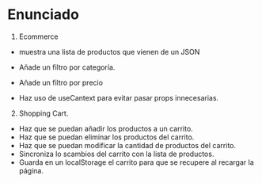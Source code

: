 # Enunciado

1. Ecommerce

- muestra una lista de productos que vienen de un JSON
- Añade un filtro por categoría.
- Añade un filtro por precio

- Haz uso de useCantext para evitar pasar props innecesarias.

2. Shopping Cart.

- Haz que se puedan añadir los productos a un carrito.
- Haz que se puedan eliminar los productos del carrito.
- Haz que se puedan modificar la cantidad de productos del carrito.
- Sincroniza lo scambios del carrito con la lista de productos.
- Guarda en un localStorage el carrito para que se recupere al recargar la página.
